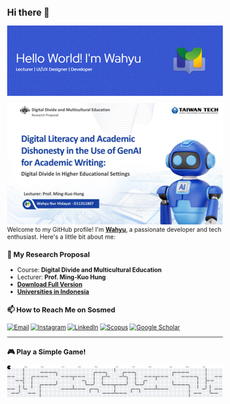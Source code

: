 ## Hi there 👋

![Wahyu Nur Hidayat](img/github-header-image2.png)

<img src="img/final.jpg" width="800" /><br>
Welcome to my GitHub profile! I'm **[Wahyu](https://github.com/wahyunurdev)**, a passionate developer and tech enthusiast. Here's a little bit about me:

### 🔭 My Research Proposal
- Course: **Digital Divide and Multicultural Education**
- Lecturer: **Prof. Ming-Kuo Hung**
- **[Download Full Version](https://drive.google.com/drive/folders/1iFsXZ-Ti1tCdzUevWrUoDBt6M6ZCLrGu?usp=sharing)**
- **[Universities in Indonesia](https://pddikti.kemdiktisaintek.go.id/statistik)**

### 📫 How to Reach Me on Sosmed

 [![Email](https://img.shields.io/badge/Email-%23D14836?style=flat&logo=gmail&logoColor=white)](mailto:your.wahyunurdev@gmail.com) [![Instagram](https://img.shields.io/badge/Instagram-%23E4405F?style=flat&logo=instagram&logoColor=white)](https://www.instagram.com/meja.dosen) [![LinkedIn](https://img.shields.io/badge/LinkedIn-%230A66C2?style=flat&logo=linkedin&logoColor=white)](https://www.linkedin.com/in/wahyu-nur-hidayat-a67410115)
[![Scopus](https://img.shields.io/badge/Scopus-Author-blue?logo=scopus)](https://www.scopus.com/authid/detail.uri?authorId=57210040496)
[![Google Scholar](https://img.shields.io/badge/Google%20Scholar-Profile-blue?logo=google-scholar&logoColor=white)](https://scholar.google.co.id/citations?user=CBvU2DQAAAAJ&hl=id&authuser=1&oi=ao)

---

### 🎮 Play a Simple Game!

<picture>
  <source media="(prefers-color-scheme: dark)" srcset="https://raw.githubusercontent.com/wahyunurdev/wahyunurdev/output/pacman-contribution-graph-dark.svg">
  <source media="(prefers-color-scheme: light)" srcset="https://raw.githubusercontent.com/wahyunurdev/wahyunurdev/output/pacman-contribution-graph.svg">
  <img alt="pacman contribution graph" src="https://raw.githubusercontent.com/wahyunurdev/wahyunurdev/output/pacman-contribution-graph.svg">
</picture>

###